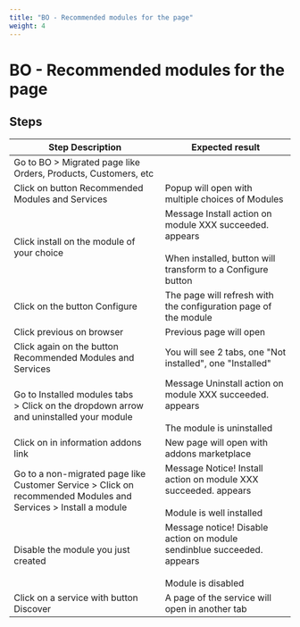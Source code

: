 ```yaml
---
title: "BO - Recommended modules for the page"
weight: 4
---
```


# BO - Recommended modules for the page
## Steps
| Step Description | Expected result |
| ----- | ----- |
| Go to BO > Migrated page like Orders, Products, Customers, etc |  |
| Click on button Recommended Modules and Services | Popup will open with multiple choices of Modules |
| Click install on the module of your choice | Message Install action on module XXX succeeded. appears<br><br>When installed, button will transform to a Configure button |
| Click on the button Configure | The page will refresh with the configuration page of the module |
| Click previous on browser | Previous page will open |
| Click again on the button Recommended Modules and Services | You will see 2 tabs, one "Not installed", one "Installed" |
| Go to Installed modules tabs > Click on the dropdown arrow and uninstalled your module | Message Uninstall action on module XXX succeeded. appears<br><br>The module is uninstalled |
| Click on in information addons link | New page will open with addons marketplace |
| Go to a non-migrated page like Customer Service > Click on recommended Modules and Services > Install a module | Message Notice! Install action on module XXX succeeded. appears<br><br>Module is well installed |
| Disable the module you just created | Message notice! Disable action on module sendinblue succeeded. appears<br><br>Module is disabled |
| Click on a service with button Discover | A page of the service will open in another tab |
